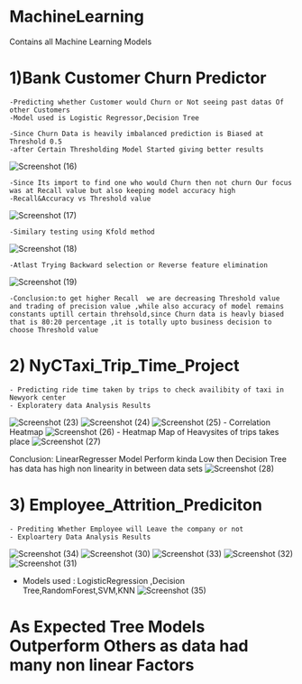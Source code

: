 # MachineLearning
Contains all Machine Learning Models
# 1)Bank Customer Churn Predictor
    -Predicting whether Customer would Churn or Not seeing past datas Of other Customers
    -Model used is Logistic Regressor,Decision Tree

    -Since Churn Data is heavily imbalanced prediction is Biased at Threshold 0.5
    -after Certain Thresholding Model Started giving better results
![Screenshot (16)](https://user-images.githubusercontent.com/102205233/177284947-9ceb28fe-28f6-4265-af4e-c76f980c387b.png)

    -Since Its import to find one who would Churn then not churn Our focus was at Recall value but also keeping model accuracy high
    -Recall&Accuracy vs Threshold value
![Screenshot (17)](https://user-images.githubusercontent.com/102205233/177284988-d7f08a00-975b-4a21-abaf-32752dbb64cf.png)

    -Similary testing using Kfold method 
![Screenshot (18)](https://user-images.githubusercontent.com/102205233/177285033-7ac6126d-5b40-4b00-b682-c218404dba04.png)

    -Atlast Trying Backward selection or Reverse feature elimination 
![Screenshot (19)](https://user-images.githubusercontent.com/102205233/177285107-9b7d8d30-2e7d-4b57-bbeb-01d775f2af7d.png)

    -Conclusion:to get higher Recall  we are decreasing Threshold value and trading of precision value ,while also accuracy of model remains constants uptill certain threhsold,since Churn data is heavly biased that is 80:20 percentage ,it is totally upto business decision to choose Threshold value
    
    
    
   
# 2) NyCTaxi_Trip_Time_Project
    - Predicting ride time taken by trips to check availibity of taxi in Newyork center
    - Exploratery data Analysis Results
![Screenshot (23)](https://user-images.githubusercontent.com/102205233/178106459-99704945-e12d-48ac-891b-c5123416db2d.png)
![Screenshot (24)](https://user-images.githubusercontent.com/102205233/178106387-e9a3fea2-399b-4956-8a51-eaadd1dbc02d.png)
![Screenshot (25)](https://user-images.githubusercontent.com/102205233/178106393-7cb44329-9440-474c-84b2-1cb551185af8.png)
    - Correlation Heatmap
![Screenshot (26)](https://user-images.githubusercontent.com/102205233/178106399-4e599417-62db-4ca1-aed9-b5923ac67fb0.png)
    - Heatmap Map of Heavysites of trips takes place
![Screenshot (27)](https://user-images.githubusercontent.com/102205233/178106408-cdb5c3b3-8567-4901-89d3-5a6ab8caa752.png)



Conclusion: LinearRegresser Model Perform kinda Low then Decision Tree has data has high non  linearity in between data sets
![Screenshot (28)](https://user-images.githubusercontent.com/102205233/178106349-917f5eb4-876c-4993-a642-ae0937c16cf2.png)


# 3) Employee_Attrition_Prediciton
    - Prediting Whether Employee will Leave the company or not
    - Exploartery Data Analysis Results
![Screenshot (34)](https://user-images.githubusercontent.com/102205233/180636852-4149ac3a-555a-4f18-9ebb-7d454131d9ee.png)
![Screenshot (30)](https://user-images.githubusercontent.com/102205233/180636857-0c55287a-417c-4ee9-9c0c-f16a184448b2.png)
![Screenshot (33)](https://user-images.githubusercontent.com/102205233/180636851-bba56a09-1195-49ce-8ba5-04c64ca41d3a.png)
![Screenshot (32)](https://user-images.githubusercontent.com/102205233/180636861-c709f97c-bb39-4be7-82fc-8cfe61ae9f64.png)
![Screenshot (31)](https://user-images.githubusercontent.com/102205233/180636866-d21e8959-ac46-4459-bc8f-5d0e85027570.png)
   - Models used : LogisticRegression ,Decision Tree,RandomForest,SVM,KNN
![Screenshot (35)](https://user-images.githubusercontent.com/102205233/180636907-e658fa5c-1ce8-4eac-a6a9-4f6a0050577b.png)
   # As Expected Tree Models Outperform Others as data had many non linear Factors

  
   
   



